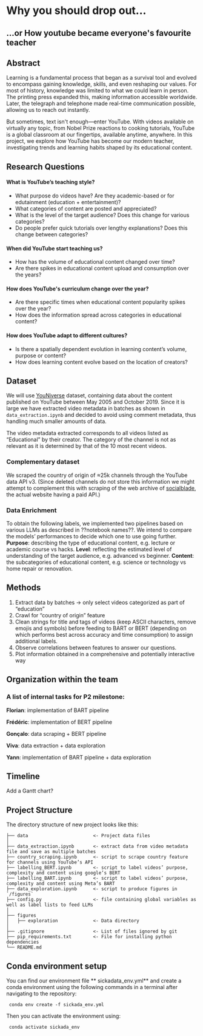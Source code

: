 ﻿# Why you should drop out...
## ...or How youtube became everyone's favourite teacher

## Abstract
Learning is a fundamental process that began as a survival tool and evolved to encompass gaining knowledge, skills, and even reshaping our values. For most of history, knowledge was limited to what we could learn in person. The printing press expanded this, making information accessible worldwide. Later, the telegraph and telephone made real-time communication possible, allowing us to reach out instantly.

But sometimes, text isn't enough—enter YouTube. With videos available on virtually any topic, from Nobel Prize reactions to cooking tutorials, YouTube is a global classroom at our fingertips, available anytime, anywhere. In this project, we explore how YouTube has become our modern teacher, investigating trends and learning habits shaped by its educational content.


## Research Questions
#### What is YouTube’s teaching style?
- What purpose do videos have? Are they academic-based or for edutainment (education + entertainment)?
- What categories of content are posted and appreciated?
- What is the level of the target audience? Does this change for various categories?
- Do people prefer quick tutorials over lengthy explanations? Does this change between categories?

#### When did YouTube start teaching us?
- How has the volume of educational content changed over time? 
- Are there spikes in educational content upload and consumption over the years?

#### How does YouTube's curriculum change over the year?
- Are there specific times when educational content popularity spikes over the year?
- How does the information spread across categories in educational content?

#### How does YouTube adapt to different cultures?
- Is there a spatially dependent evolution in learning content’s volume, purpose or content?
- How does learning content evolve based on the location of creators?

## Dataset
We will use [YouNiverse](https://zenodo.org/records/4650046) dataset, containing data about the content published on YouTube between May 2005 and October 2019. Since it is large we have extracted video metadata in batches as shown in `data_extraction.ipynb` and decided to avoid using comment metadata, thus handling much smaller amounts of data.

The video metadata extracted corresponds to all videos listed as “Educational” by their creator. The category of the channel is not as relevant as it is determined by that of the 10 most recent videos. 

### Complementary dataset
We scraped the country of origin of ≈25k channels through the YouTube data API v3. (Since deleted channels do not store this information we might attempt to complement this with scraping of the web archive of [socialblade](https://socialblade.com/), the actual website having a paid API.)

### Data Enrichment
To obtain the following labels, we implemented two pipelines based on various LLMs as described in ??notebook names??. We intend to compare the models’ performances to decide which one to use going further.
**Purpose**: describing the type of educational content, e.g. lecture or academic course vs hacks.
**Level**: reflecting the estimated level of understanding of the target audience, e.g. advanced vs beginner.
**Content**: the subcategories of educational content, e.g. science or technology vs home repair or renovation.


## Methods
1. Extract data by batches → only select videos categorized as part of  “education”
2. Crawl for “country of origin” feature
3. Clean strings for title and tags of videos (keep ASCII characters, remove emojis and symbols) before feeding to BART or BERT (depending on which performs best across accuracy and time consumption) to assign additional labels.
4. Observe correlations between features to answer our questions.
5. Plot information obtained in a comprehensive and potentially interactive way


## Organization within the team

### A list of internal tasks for P2 milestone:
**Florian**: implementation of BART pipeline

**Frédéric**: implementation of BERT pipeline

**Gonçalo**: data scraping + BERT pipeline

**Viva**: data extraction + data exploration

**Yann**: implementation of BART pipeline + data exploration

## Timeline 

Add a Gantt chart?


## Project Structure

The directory structure of new project looks like this:

```
├── data                        <- Project data files
│
├── data_extraction.ipynb       <- extract data from video metadata file and save as multiple batches
├── country_scraping.ipynb      <- script to scrape country feature for channels using YouTube’s API
├── labelling_BERT.ipynb        <- script to label videos’ purpose, complexity and content using google’s BERT
├── labelling_BART.ipynb        <- script to label videos’ purpose, complexity and content using Meta’s BART
├── data_exploration.ipynb      <- script to produce figures in `/figures`
├── config.py                   <- file containing global variables as well as label lists to feed LLMs
│
├── figures
│   ├── exploration             <- Data directory
│
├── .gitignore                  <- List of files ignored by git
├── pip_requirements.txt        <- File for installing python dependencies
└── README.md
```


## Conda environment setup
You can find our environment file ** sickadata_env.yml** and create a conda environment using the following commands in a terminal after navigating to the repository:

<pre><code> conda env create -f sickada_env.yml </code></pre>

Then you can activate the environment using:

<pre><code> conda activate sickada_env </code></pre>

